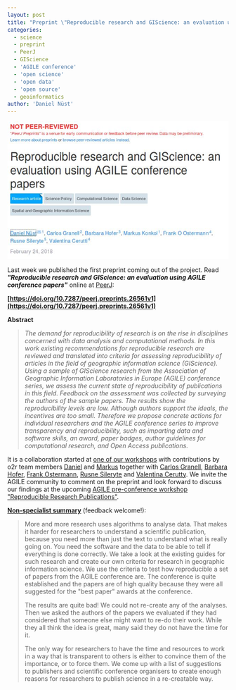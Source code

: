 ```yaml
---
layout: post
title: "Preprint \"Reproducible research and GIScience: an evaluation using AGILE conference papers\" published"
categories:
  - science
  - preprint
  - PeerJ
  - GIScience
  - 'AGILE conference'
  - 'open science'
  - 'open data'
  - 'open source'
  - geoinformatics
author: 'Daniel Nüst'
---
```


[![screenshot of preprint landing page](/public/images/2018-03_preprint-screenshot.jpg)](https://doi.org/10.7287/peerj.preprints.26561v1)

Last week we published the first preprint coming out of the project. Read
_**"Reproducible research and GIScience: an evaluation using AGILE conference papers"**_ online at [PeerJ](https://peerj.com/preprints): 

**[https://doi.org/10.7287/peerj.preprints.26561v1](https://doi.org/10.7287/peerj.preprints.26561v1)**

**Abstract**

> _The demand for <!--more-->reproducibility of research is on the rise in disciplines concerned with data analysis and computational methods. In this work existing recommendations for reproducible research are reviewed and translated into criteria for assessing reproducibility of articles in the field of geographic information science (GIScience). Using a sample of GIScience research from the Association of Geographic Information Laboratories in Europe (AGILE) conference series, we assess the current state of reproducibility of publications in this field. Feedback on the assessment was collected by surveying the authors of the sample papers. The results show the reproducibility levels are low. Although authors support the ideals, the incentives are too small. Therefore we propose concrete actions for individual researchers and the AGILE conference series to improve transparency and reproducibility, such as imparting data and software skills, an award, paper badges, author guidelines for computational research, and Open Access publications._

It is a collaboration started at [one of our workshops](/2017/05/10/o2r-at-AGILE/) with contributions by o2r team members [Daniel](https://orcid.org/0000-0002-0024-5046) and [Markus](https://orcid.org/0000-0001-6651-0976) together with [Carlos Granell](https://orcid.org/0000-0003-1004-9695), [Barbara Hofer](https://orcid.org/0000-0001-7078-3766), [Frank Ostermann](https://orcid.org/0000-0002-9317-8291), [Rusne Sileryte](https://orcid.org/0000-0002-8245-3016) and [Valentina Cerutty](https://orcid.org/0000-0002-9612-1581).
We invite the AGILE community to comment on the preprint and look forward to discuss our findings at the upcoming [AGILE pre-conference workshop "Reproducible Research Publications"](http://o2r.info/reproducible-agile/).

**[Non-specialist summary](ttps://twitter.com/Protohedgehog/status/949315968903376896)** (feedback welcome!):

> More and more research uses algorithms to analyse data.
> That makes it harder for researchers to understand a scientific publication, because you need more than just the text to understand what is really going on.
> You need the software and the data to be able to tell if everything is done correctly.
> We take a look at the existing guides for such research and create our own criteria for research in geographic information science.
> We use the criteria to test how reproducible a set of papers from the AGILE conference are.
> The conference is quite established and the papers are of high quality because they were all suggested for the "best paper" awards at the conference.
>
> The results are quite bad!
> We could not re-create any of the analyses.
> Then we asked the authors of the papers we evaluated if they had considered that someone else might want to re-do their work.
> While they all think the idea is great, many said they do not have the time for it.
>
> The only way for researchers to have the time and resources to work in a way that is transparent to others is either to convince them of the importance, or to force them.
> We come up with a list of suggestions to publishers and scientific conference organisers to create enough reasons for researchers to publish science in a re-creatable way.
